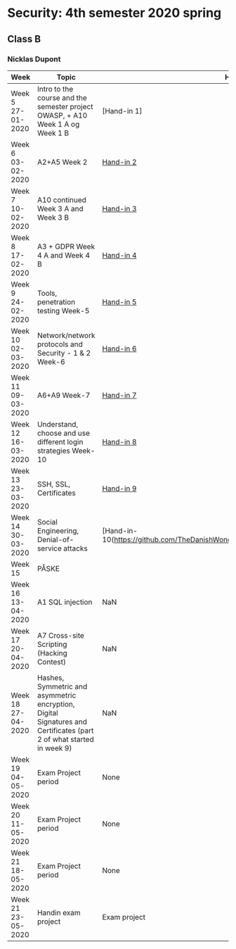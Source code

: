 # Security: 4th semester 2020 spring
## Class B 
### Nicklas Dupont

|Week|Topic|Hand-in|
|--|--|--|
|Week 5<br/>27-01-2020|Intro to the course and the semester project OWASP, + A10 Week 1 A og Week 1 B|[Hand-in 1]|
|Week 6<br/>03-02-2020|A2+A5 Week 2|[Hand-in 2](https://github.com/TheDanishWonder/Security4sem/tree/master/Week%206)|
|Week 7<br/>10-02-2020|A10 continued Week 3 A and Week 3 B|[Hand-in 3](https://github.com/TheDanishWonder/Security4sem/tree/master/Week%207)|
|Week 8<br/>17-02-2020|A3 + GDPR Week 4 A and Week 4 B|[Hand-in 4](https://github.com/TheDanishWonder/Security4sem/tree/master/Week%208)|
|Week 9<br/>24-02-2020|Tools, penetration testing  Week-5|[Hand-in 5](https://github.com/TheDanishWonder/Security4sem/tree/master/Week%209)|
|Week 10<br/>02-03-2020|Network/network protocols and Security - 1 & 2  Week-6|[Hand-in 6](https://github.com/TheDanishWonder/Security4sem/tree/master/Week%2010)|
|Week 11<br/>09-03-2020|A6+A9  Week-7|[Hand-in 7](https://github.com/TheDanishWonder/Security4sem/tree/master/Week%2011)|
|Week 12<br/>16-03-2020|Understand, choose and use different login strategies Week-10|[Hand-in 8](https://github.com/TheDanishWonder/Security4sem/tree/master/Week%2011)|
|Week 13<br/>23-03-2020|SSH, SSL, Certificates|[Hand-in 9](https://github.com/TheDanishWonder/Security4sem/tree/master/Week%2013)|
|Week 14<br/>30-03-2020|Social Engineering, Denial-of-service attacks|[Hand-in-10(https://github.com/TheDanishWonder/Security4sem/tree/master/Week%2014)|
|Week 15<br/>|PÅSKE|
|Week 16<br/>13-04-2020|A1 SQL injection|NaN|
|Week 17<br/>20-04-2020|A7  Cross-site Scripting (Hacking Contest)|NaN|
|Week 18<br/>27-04-2020|Hashes, Symmetric and asymmetric encryption, Digital Signatures and Certificates (part 2 of what started in week 9)|NaN|
|Week 19<br/>04-05-2020|Exam Project period|None|
|Week 20<br/>11-05-2020|Exam Project period|None|
|Week 21<br/>18-05-2020|Exam Project period|None|
|Week 21<br/>23-05-2020|Handin exam project|Exam project|  


